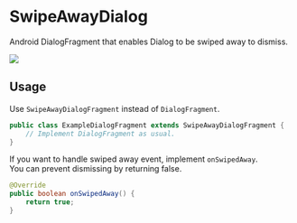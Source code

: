 # SwipeAwayDialog
Android DialogFragment that enables Dialog to be swiped away to dismiss.

![](https://raw.githubusercontent.com/wiki/kakajika/SwipeAwayDialog/images/octocats.gif)

## Usage

Use `SwipeAwayDialogFragment` instead of `DialogFragment`.

```java
public class ExampleDialogFragment extends SwipeAwayDialogFragment {
    // Implement DialogFragment as usual.
}
```

If you want to handle swiped away event, implement `onSwipedAway`.  
You can prevent dismissing by returning false.

```java
@Override
public boolean onSwipedAway() {
    return true;
}
```
